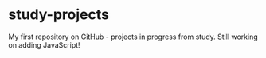 # study-projects

My first repository on GitHub - projects in progress from study. 
Still working on adding JavaScript!
